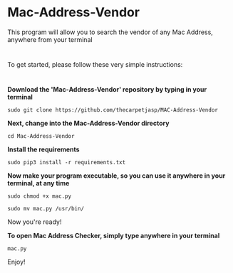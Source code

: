 # Mac-Address-Vendor
This program will allow you to search the vendor of any Mac Address, anywhere from your terminal
#
#



To get started, please follow these very simple instructions:
#

**Download the 'Mac-Address-Vendor' repository by typing in your terminal**

`sudo git clone https://github.com/thecarpetjasp/MAC-Address-Vendor`
    
 
 
**Next, change into the Mac-Address-Vendor directory**
 
 `cd Mac-Address-Vendor`
   
   
**Install the requirements**

`sudo pip3 install -r requirements.txt`
   
   
**Now make your program executable, so you can use it anywhere in your terminal, at any time**

`sudo chmod +x mac.py`

`sudo mv mac.py /usr/bin/`
    
    
Now you're ready!


**To open Mac Address Checker, simply type anywhere in your terminal**

`mac.py`
    
    
Enjoy!

